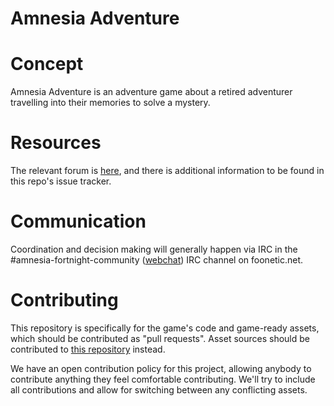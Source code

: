 # Amnesia Adventure

# Concept

Amnesia Adventure is an adventure game about a retired adventurer travelling into their memories to solve a mystery.

# Resources

The relevant forum is [here](https://forums.doublefine.com/forum/82-amnesia-adventure/), and there is additional information to be found in this repo's issue tracker.

# Communication
Coordination and decision making will generally happen via IRC in the #amnesia-fortnight-community ([webchat](http://mibbit.com/?channel=#amnesia-fortnight-community&server=irc.foonetic.net)) IRC channel on foonetic.net.

# Contributing
This repository is specifically for the game's code and game-ready assets, which should be contributed as "pull requests". Asset sources should be contributed to [this repository](https://github.com/Double-Fine-Game-Club/amnesia-adventure-assets) instead.

We have an open contribution policy for this project, allowing anybody to contribute anything they feel comfortable contributing. We'll try to include all contributions and allow for switching between any conflicting assets.
